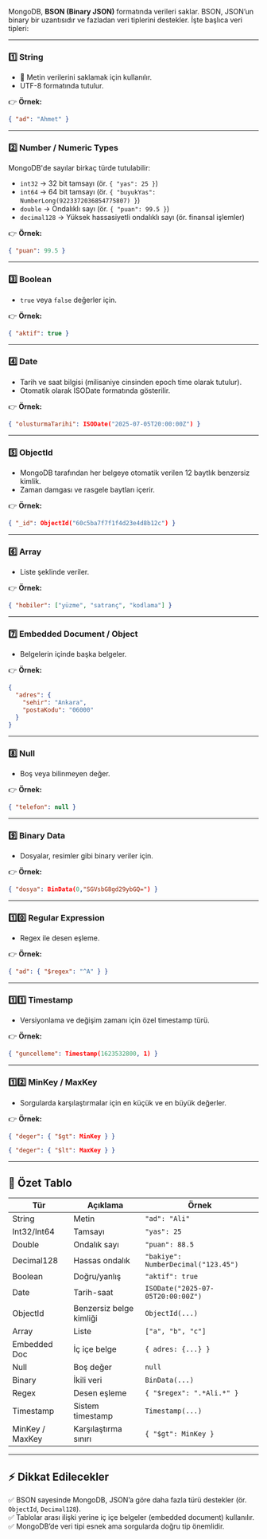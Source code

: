 	
MongoDB, **BSON (Binary JSON)** formatında verileri saklar. BSON, JSON’un binary bir uzantısıdır ve fazladan veri tiplerini destekler. İşte başlıca veri tipleri:

---

### 1️⃣ **String**

- 📌 Metin verilerini saklamak için kullanılır.
- UTF-8 formatında tutulur.

👉 **Örnek:**

```json
{ "ad": "Ahmet" }
```

---

### 2️⃣ **Number / Numeric Types**

MongoDB'de sayılar birkaç türde tutulabilir:

- `int32` → 32 bit tamsayı (ör. `{ "yas": 25 }`)
- `int64` → 64 bit tamsayı (ör. `{ "buyukYas": NumberLong(9223372036854775807) }`)
- `double` → Ondalıklı sayı (ör. `{ "puan": 99.5 }`)
- `decimal128` → Yüksek hassasiyetli ondalıklı sayı (ör. finansal işlemler)

👉 **Örnek:**

```json
{ "puan": 99.5 }
```

---

### 3️⃣ **Boolean**

- `true` veya `false` değerler için.

👉 **Örnek:**

```json
{ "aktif": true }
```

---

### 4️⃣ **Date**

- Tarih ve saat bilgisi (milisaniye cinsinden epoch time olarak tutulur).
- Otomatik olarak ISODate formatında gösterilir.

👉 **Örnek:**

```json
{ "olusturmaTarihi": ISODate("2025-07-05T20:00:00Z") }
```


---

### 5️⃣ **ObjectId**

- MongoDB tarafından her belgeye otomatik verilen 12 baytlık benzersiz kimlik.
- Zaman damgası ve rasgele baytları içerir.

👉 **Örnek:**

```json
{ "_id": ObjectId("60c5ba7f7f1f4d23e4d8b12c") }
```

---

### 6️⃣ **Array**

- Liste şeklinde veriler.

👉 **Örnek:**

```json
{ "hobiler": ["yüzme", "satranç", "kodlama"] }
```

---

### 7️⃣ **Embedded Document / Object**

- Belgelerin içinde başka belgeler.

👉 **Örnek:**

```json
{
  "adres": {
    "sehir": "Ankara",
    "postaKodu": "06000"
  }
}
```

---

### 8️⃣ **Null**

- Boş veya bilinmeyen değer.

👉 **Örnek:**

```json
{ "telefon": null }
```

---

### 9️⃣ **Binary Data**

- Dosyalar, resimler gibi binary veriler için.

👉 **Örnek:**

```json
{ "dosya": BinData(0,"SGVsbG8gd29ybGQ=") }
```

---

### 1️⃣0️⃣ **Regular Expression**

- Regex ile desen eşleme.

👉 **Örnek:**

```json
{ "ad": { "$regex": "^A" } }
```

---

### 1️⃣1️⃣ **Timestamp**

- Versiyonlama ve değişim zamanı için özel timestamp türü.

👉 **Örnek:**

```json
{ "guncelleme": Timestamp(1623532800, 1) }
```

---

### 1️⃣2️⃣ **MinKey / MaxKey**

- Sorgularda karşılaştırmalar için en küçük ve en büyük değerler.  

👉 **Örnek:**

```json
{ "deger": { "$gt": MinKey } }
```

```json
{ "deger": { "$lt": MaxKey } }
```

---

## 📌 **Özet Tablo**

|Tür|Açıklama|Örnek|
|---|---|---|
|String|Metin|`"ad": "Ali"`|
|Int32/Int64|Tamsayı|`"yas": 25`|
|Double|Ondalık sayı|`"puan": 88.5`|
|Decimal128|Hassas ondalık|`"bakiye": NumberDecimal("123.45")`|
|Boolean|Doğru/yanlış|`"aktif": true`|
|Date|Tarih-saat|`ISODate("2025-07-05T20:00:00Z")`|
|ObjectId|Benzersiz belge kimliği|`ObjectId(...)`|
|Array|Liste|`["a", "b", "c"]`|
|Embedded Doc|İç içe belge|`{ adres: {...} }`|
|Null|Boş değer|`null`|
|Binary|İkili veri|`BinData(...)`|
|Regex|Desen eşleme|`{ "$regex": ".*Ali.*" }`|
|Timestamp|Sistem timestamp|`Timestamp(...)`|
|MinKey / MaxKey|Karşılaştırma sınırı|`{ "$gt": MinKey }`|

---

## ⚡ **Dikkat Edilecekler**

✅ BSON sayesinde MongoDB, JSON’a göre daha fazla türü destekler (ör. `ObjectId`, `Decimal128`).  
✅ Tablolar arası ilişki yerine iç içe belgeler (embedded document) kullanılır.  
✅ MongoDB’de veri tipi esnek ama sorgularda doğru tip önemlidir.